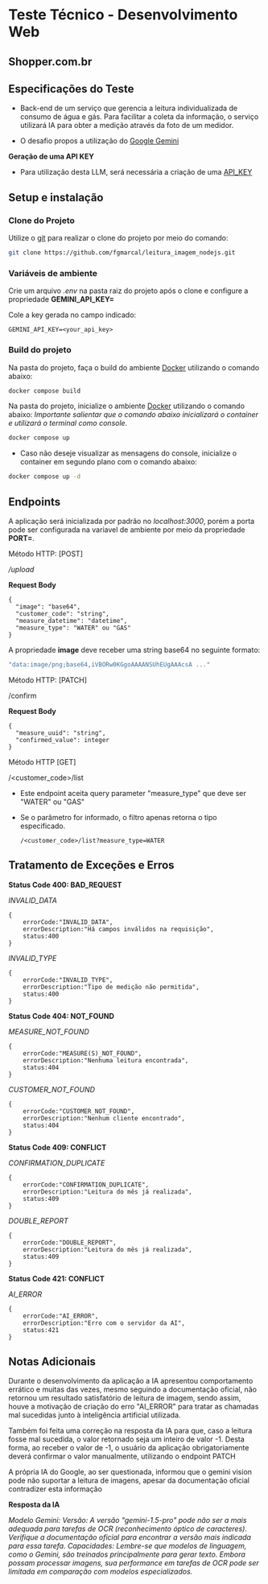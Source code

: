 # Teste Técnico - Desenvolvimento Web
## Shopper.com.br

## Especificações do Teste
- Back-end de um serviço que gerencia a leitura individualizada de
consumo de água e gás. Para facilitar a coleta da informação, o serviço utilizará IA para
obter a medição através da foto de um medidor.

- O desafio propos a utilização do [Google Gemini](https://ai.google.dev/gemini-api/docs/vision)

**Geração de uma API KEY**
- Para utilização desta LLM, será necessária a criação de uma [API_KEY](https://ai.google.dev/gemini-api/docs/api-key)



## Setup e instalação

### Clone do Projeto
  Utilize o [git](https://git-scm.com/downloads) para realizar o clone do projeto por meio do comando:
```bash
git clone https://github.com/fgmarcal/leitura_imagem_nodejs.git
```

### Variáveis de ambiente
  Crie um arquivo *.env* na pasta raiz do projeto após o clone e configure a propriedade **GEMINI_API_KEY=**

  Cole a key gerada no campo indicado:

    GEMINI_API_KEY=<your_api_key>

### Build do projeto
  Na pasta do projeto, faça o build do ambiente [Docker](https://www.docker.com/) utilizando o comando abaixo:
```bash
docker compose build
```
  Na pasta do projeto, inicialize o ambiente [Docker](https://www.docker.com/) utilizando o comando abaixo:
  *Importante salientar que o comando abaixo inicializará o container e utilizará o terminal como console.*
```bash
docker compose up
```
  - Caso não deseje visualizar as mensagens do console, inicialize o container em segundo plano com o comando abaixo:
```bash
docker compose up -d
```


## Endpoints
A aplicação será inicializada por padrão no <host>*localhost:3000*, porém a porta pode ser configurada na variavel de ambiente por meio da propriedade **PORT=**.

  Método HTTP: [POST]

  *<host>/upload*

  **Request Body**
```
{
  "image": "base64",
  "customer_code": "string",
  "measure_datetime": "datetime",
  "measure_type": "WATER" ou "GAS"
}
```

A propriedade **image** deve receber uma string base64 no seguinte formato:

```cmd
"data:image/png;base64,iVBORw0KGgoAAAANSUhEUgAAAcsA ..."
```


  Método HTTP: [PATCH]
  
  <host>/confirm 

  **Request Body**

```
{
  "measure_uuid": "string",
  "confirmed_value": integer
}
```

  Método HTTP [GET]
  
  <host>/<customer_code>/list 

  - Este endpoint aceita query parameter "measure_type" que deve ser "WATER" ou "GAS"
  - Se o parâmetro for informado, o filtro apenas retorna o tipo especificado.
    
        /<customer_code>/list?measure_type=WATER


## Tratamento de Exceções e Erros

**Status Code 400: BAD_REQUEST**

*INVALID_DATA* 

    {
        errorCode:"INVALID_DATA",
        errorDescription:"Há campos inválidos na requisição",
        status:400
    }

*INVALID_TYPE*

    {
        errorCode:"INVALID_TYPE",
        errorDescription:"Tipo de medição não permitida",
        status:400
    }

**Status Code 404: NOT_FOUND**

*MEASURE_NOT_FOUND*

    {
        errorCode:"MEASURE(S)_NOT_FOUND",
        errorDescription:"Nenhuma leitura encontrada",
        status:404
    }

*CUSTOMER_NOT_FOUND*

    {
        errorCode:"CUSTOMER_NOT_FOUND",
        errorDescription:"Nenhum cliente encontrado",
        status:404
    }

**Status Code 409: CONFLICT**

*CONFIRMATION_DUPLICATE*

    {
        errorCode:"CONFIRMATION_DUPLICATE",
        errorDescription:"Leitura do mês já realizada",
        status:409
    }


*DOUBLE_REPORT*

    {
        errorCode:"DOUBLE_REPORT",
        errorDescription:"Leitura do mês já realizada",
        status:409
    }

**Status Code 421: CONFLICT**

*AI_ERROR*

    {
        errorCode:"AI_ERROR",
        errorDescription:"Erro com o servidor da AI",
        status:421
    }

## Notas Adicionais

Durante o desenvolvimento da aplicação a IA apresentou comportamento errático e muitas das vezes, mesmo seguindo a documentação oficial, 
não retornou um resultado satisfatório de leitura de imagem, sendo assim, houve a motivação de criação do erro "AI_ERROR" para tratar
as chamadas mal sucedidas junto à inteligência artificial utilizada.

Também foi feita uma correção na resposta da IA para que, caso a leitura fosse mal sucedida, o valor retornado seja um inteiro de valor -1.
Desta forma, ao receber o valor de -1, o usuário da aplicação obrigatoriamente deverá confirmar o valor manualmente, utilizando o endpoint PATCH

A própria IA do Google, ao ser questionada, informou que o gemini vision pode não suportar a leitura de imagens, apesar da documentação oficial contradizer esta informação

**Resposta da IA**

*Modelo Gemini:
Versão: A versão "gemini-1.5-pro" pode não ser a mais adequada para tarefas de OCR (reconhecimento óptico de caracteres). Verifique a documentação oficial para encontrar a versão mais indicada para essa tarefa.
Capacidades: Lembre-se que modelos de linguagem, como o Gemini, são treinados principalmente para gerar texto. Embora possam processar imagens, sua performance em tarefas de OCR pode ser limitada em comparação com modelos especializados.*




